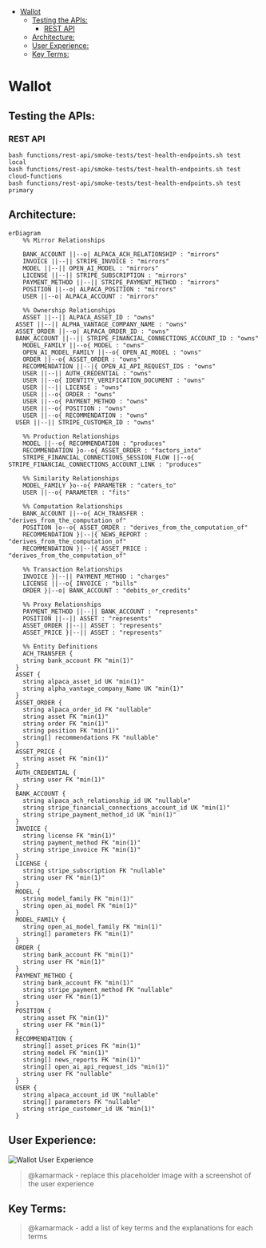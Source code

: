 <!-- START doctoc generated TOC please keep comment here to allow auto update -->
<!-- DON'T EDIT THIS SECTION, INSTEAD RE-RUN doctoc TO UPDATE -->

- [Wallot](#wallot)
  - [Testing the APIs:](#testing-the-apis)
    - [REST API](#rest-api)
  - [Architecture:](#architecture)
  - [User Experience:](#user-experience)
  - [Key Terms:](#key-terms)

<!-- END doctoc generated TOC please keep comment here to allow auto update -->

# Wallot

## Testing the APIs:

### REST API

```
bash functions/rest-api/smoke-tests/test-health-endpoints.sh test local
bash functions/rest-api/smoke-tests/test-health-endpoints.sh test cloud-functions
bash functions/rest-api/smoke-tests/test-health-endpoints.sh test primary
```

## Architecture:

```mermaid
erDiagram
	%% Mirror Relationships

	BANK_ACCOUNT ||--o| ALPACA_ACH_RELATIONSHIP : "mirrors"
	INVOICE ||--|| STRIPE_INVOICE : "mirrors"
	MODEL ||--|| OPEN_AI_MODEL : "mirrors"
	LICENSE ||--|| STRIPE_SUBSCRIPTION : "mirrors"
	PAYMENT_METHOD ||--|| STRIPE_PAYMENT_METHOD : "mirrors"
	POSITION ||--o| ALPACA_POSITION : "mirrors"
	USER ||--o| ALPACA_ACCOUNT : "mirrors"

	%% Ownership Relationships
	ASSET ||--|| ALPACA_ASSET_ID : "owns"
  ASSET ||--|| ALPHA_VANTAGE_COMPANY_NAME : "owns"
  ASSET_ORDER ||--o| ALPACA_ORDER_ID : "owns"
  BANK_ACCOUNT ||--|| STRIPE_FINANCIAL_CONNECTIONS_ACCOUNT_ID : "owns"
	MODEL_FAMILY ||--o{ MODEL : "owns"
	OPEN_AI_MODEL_FAMILY ||--o{ OPEN_AI_MODEL : "owns"
	ORDER ||--o{ ASSET_ORDER : "owns"
	RECOMMENDATION ||--|{ OPEN_AI_API_REQUEST_IDS : "owns"
	USER ||--|| AUTH_CREDENTIAL : "owns"
	USER ||--o{ IDENTITY_VERIFICATION_DOCUMENT : "owns"
	USER ||--|| LICENSE : "owns"
	USER ||--o{ ORDER : "owns"
	USER ||--o{ PAYMENT_METHOD : "owns"
	USER ||--o{ POSITION : "owns"
	USER ||--o{ RECOMMENDATION : "owns"
  USER ||--|| STRIPE_CUSTOMER_ID : "owns"

	%% Production Relationships
	MODEL ||--o{ RECOMMENDATION : "produces"
	RECOMMENDATION }o--o{ ASSET_ORDER : "factors_into"
	STRIPE_FINANCIAL_CONNECTIONS_SESSION_FLOW ||--o{ STRIPE_FINANCIAL_CONNECTIONS_ACCOUNT_LINK : "produces"

	%% Similarity Relationships
	MODEL_FAMILY }o--o{ PARAMETER : "caters_to"
	USER ||--o{ PARAMETER : "fits"

	%% Computation Relationships
	BANK_ACCOUNT ||--o{ ACH_TRANSFER : "derives_from_the_computation_of"
	POSITION |o--o{ ASSET_ORDER : "derives_from_the_computation_of"
	RECOMMENDATION }|--|{ NEWS_REPORT : "derives_from_the_computation_of"
	RECOMMENDATION }|--|{ ASSET_PRICE : "derives_from_the_computation_of"

	%% Transaction Relationships
	INVOICE }|--|| PAYMENT_METHOD : "charges"
	LICENSE ||--o{ INVOICE : "bills"
	ORDER }|--o| BANK_ACCOUNT : "debits_or_credits"

	%% Proxy Relationships
	PAYMENT_METHOD ||--|| BANK_ACCOUNT : "represents"
	POSITION ||--|| ASSET : "represents"
	ASSET_ORDER ||--|| ASSET : "represents"
	ASSET_PRICE }|--|| ASSET : "represents"

	%% Entity Definitions
	ACH_TRANSFER {
    string bank_account FK "min(1)"
  }
  ASSET {
    string alpaca_asset_id UK "min(1)"
    string alpha_vantage_company_Name UK "min(1)"
  }
  ASSET_ORDER {
    string alpaca_order_id FK "nullable"
    string asset FK "min(1)"
    string order FK "min(1)"
    string position FK "min(1)"
    string[] recommendations FK "nullable"
  }
  ASSET_PRICE {
    string asset FK "min(1)"
  }
  AUTH_CREDENTIAL {
    string user FK "min(1)"
  }
  BANK_ACCOUNT {
    string alpaca_ach_relationship_id UK "nullable"
    string stripe_financial_connections_account_id UK "min(1)"
    string stripe_payment_method_id UK "min(1)"
  }
  INVOICE {
    string license FK "min(1)"
    string payment_method FK "min(1)"
    string stripe_invoice FK "min(1)"
  }
  LICENSE {
    string stripe_subscription FK "nullable"
    string user FK "min(1)"
  }
  MODEL {
    string model_family FK "min(1)"
    string open_ai_model FK "min(1)"
  }
  MODEL_FAMILY {
    string open_ai_model_family FK "min(1)"
    string[] parameters FK "min(1)"
  }
  ORDER {
    string bank_account FK "min(1)"
    string user FK "min(1)"
  }
  PAYMENT_METHOD {
    string bank_account FK "min(1)"
    string stripe_payment_method FK "nullable"
    string user FK "min(1)"
  }
  POSITION {
    string asset FK "min(1)"
    string user FK "min(1)"
  }
  RECOMMENDATION {
    string[] asset_prices FK "min(1)"
    string model FK "min(1)"
    string[] news_reports FK "min(1)"
    string[] open_ai_api_request_ids "min(1)"
    string user FK "nullable"
  }
  USER {
    string alpaca_account_id UK "nullable"
    string[] parameters FK "nullable"
    string stripe_customer_id UK "min(1)"
  }
```

## User Experience:

![Wallot User Experience](readme-media/wallot-user-experience.png)

> @kamarmack - replace this placeholder image with a screenshot of the user experience

## Key Terms:

> @kamarmack - add a list of key terms and the explanations for each terms
